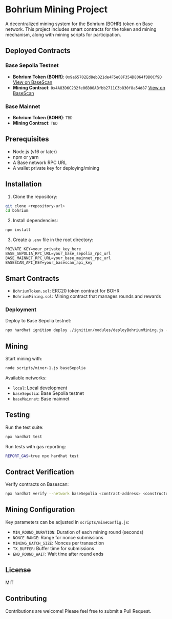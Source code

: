 # Bohrium Mining Project

A decentralized mining system for the Bohrium (BOHR) token on Base network. This project includes smart contracts for the token and mining mechanism, along with mining scripts for participation.

## Deployed Contracts

### Base Sepolia Testnet
- **Bohrium Token (BOHR)**: `0x9a65702Ed8ebD21de4F5e08F354D8064fDD0Cf9D` [View on BaseScan](https://sepolia.basescan.org/address/0x9a65702Ed8ebD21de4F5e08F354D8064fDD0Cf9D)
- **Mining Contract**: `0x4A83D6C232fe06B00ABfbb2711C3b830f8a54d87` [View on BaseScan](https://sepolia.basescan.org/address/0x4A83D6C232fe06B00ABfbb2711C3b830f8a54d87)

### Base Mainnet
- **Bohrium Token (BOHR)**: `TBD`
- **Mining Contract**: `TBD`

## Prerequisites

- Node.js (v16 or later)
- npm or yarn
- A Base network RPC URL
- A wallet private key for deploying/mining

## Installation

1. Clone the repository:
```bash
git clone <repository-url>
cd bohrium
```

2. Install dependencies:
```bash
npm install
```

3. Create a `.env` file in the root directory:
```env
PRIVATE_KEY=your_private_key_here
BASE_SEPOLIA_RPC_URL=your_base_sepolia_rpc_url
BASE_MAINNET_RPC_URL=your_base_mainnet_rpc_url
BASESCAN_API_KEY=your_basescan_api_key
```

## Smart Contracts

- `BohriumToken.sol`: ERC20 token contract for BOHR
- `BohriumMining.sol`: Mining contract that manages rounds and rewards

### Deployment

Deploy to Base Sepolia testnet:
```bash
npx hardhat ignition deploy ./ignition/modules/deployBohriumMining.js --network baseSepolia
```

## Mining

Start mining with:
```bash
node scripts/miner-1.js baseSepolia
```

Available networks:
- `local`: Local development
- `baseSepolia`: Base Sepolia testnet
- `baseMainnet`: Base mainnet

## Testing

Run the test suite:
```bash
npx hardhat test
```

Run tests with gas reporting:
```bash
REPORT_GAS=true npx hardhat test
```

## Contract Verification

Verify contracts on Basescan:
```bash
npx hardhat verify --network baseSepolia <contract-address> <constructor-arguments>
```

## Mining Configuration

Key parameters can be adjusted in `scripts/mineConfig.js`:
- `MIN_ROUND_DURATION`: Duration of each mining round (seconds)
- `NONCE_RANGE`: Range for nonce submissions
- `MINING_BATCH_SIZE`: Nonces per transaction
- `TX_BUFFER`: Buffer time for submissions
- `END_ROUND_WAIT`: Wait time after round ends

## License

MIT

## Contributing

Contributions are welcome! Please feel free to submit a Pull Request.
